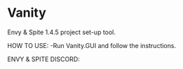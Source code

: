 # Vanity
Envy &amp; Spite 1.4.5 project set-up tool.

HOW TO USE:
-Run Vanity.GUI and follow the instructions.


ENVY & SPITE DISCORD:
 
